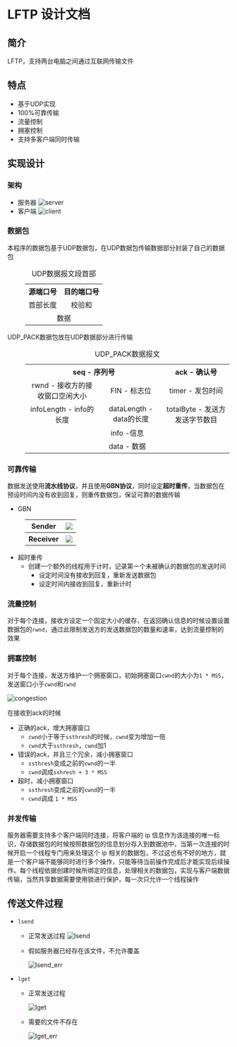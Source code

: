 # LFTP 设计文档

## 简介

LFTP，支持两台电脑之间通过互联网传输文件

## 特点
* 基于UDP实现
* 100%可靠传输
* 流量控制
* 拥塞控制
* 支持多客户端同时传输

## 实现设计

### 架构

* 服务器
  ![server](./images/server.png)
* 客户端
  ![client](./images/client.png)

### 数据包
本程序的数据包基于UDP数据包，在UDP数据包传输数据部分封装了自己的数据包
<dir>
    <table>
        <caption>UDP数据报文段首部</caption>
        <tr>
            <th align="center">源端口号</th>
            <th align="center">目的端口号</th>
        </tr>
        <tr>
            <td align="center">首部长度</td>
            <td align="center">校验和</td>
        </tr>
        <tr>
            <td colspan="2" align="center">数据</td>
        </tr>
    </table>
</dir>
UDP_PACK数据包放在UDP数据部分进行传输
<dir style="text-align: center">
    <table>
        <caption>UDP_PACK数据报文</caption>
        <tr>
            <th colspan="2" align="center">seq - 序列号</th>
            <th colspan="1" align="center">ack - 确认号</th>
        </tr>
        <tr>
            <td align="center">rwnd - 接收方的接收窗口空闲大小</td>
            <td align="center">FIN - 标志位</td>
            <td align="center">timer - 发包时间</td>
        </tr>
        <tr>
            <td align="center">infoLength - info的长度</td>
            <td align="center">dataLength - data的长度</td>
            <td align="center">totalByte - 发送方发送字节数目</td>
        </tr>
        <tr>
            <td colspan="3" align="center">info -信息</td>
        </tr>
        <tr>
            <td colspan="3" align="center">data - 数据</td>
        </tr>
    </table>
</dir>

### 可靠传输
数据发送使用**流水线协议**，并且使用**GBN协议**，同时设定**超时重传**，当数据包在预设时间内没有收到回复，则重传数据包，保证可靠的数据传输

* GBN
<dir>
    <table>
        <tr>
            <th>Sender</th>
            <th><img src="./images/GBN_sender.png" ></th>
        </tr>
        <tr>
            <th>Receiver</th>
            <th><img src="./images/GBN_receiver.png" ></th>
        </tr>
    </table>
</dir>

* 超时重传 
    * 创建一个额外的线程用于计时，记录第一个未被确认的数据包的发送时间
        * 设定时间没有接收到回复，重新发送数据包
        * 设定时间内接收到回复，重新计时

### 流量控制
对于每个连接，接收方设定一个固定大小的缓存，在返回确认信息的时候设置设置数据包的`rwnd`，通过此限制发送方的发送数据包的数量和速率，达到流量控制的效果

### 拥塞控制

对于每个连接，发送方维护一个拥塞窗口，初始拥塞窗口`cwnd`的大小为`1 * MSS`，发送窗口小于`cwnd`和`rwnd`

![congestion](./images/cControl.png)

在接收到ack的时候
* 正确的ack，增大拥塞窗口
    * `cwnd`小于等于`ssthresh`的时候，`cwnd`变为增加一倍
    * `cwnd`大于`ssthresh`，`cwnd`加1
* 错误的ack，并且三个冗余，减小拥塞窗口
    * `ssthresh`变成之前的`cwnd`的一半
    * `cwnd`调成`sshresh + 3 * MSS`
* 超时，减小拥塞窗口
    * `ssthresh`变成之前的`cwnd`的一半
    * `cwnd`调成 `1 * MSS`


### 并发传输

服务器需要支持多个客户端同时连接，将客户端的 ip 信息作为该连接的唯一标识，存储数据包的时候按照数据包的信息划分存入到数据池中，当第一次连接的时候开启一个线程专门用来处理这个 ip 相关的数据包，不过这也有不好的地方，就是一个客户端不能够同时进行多个操作，只能等待当前操作完成后才能实现后续操作。每个线程依据创建时候所绑定的信息，处理相关的数据包，实现与客户端数据传输，当然共享数据需要使用锁进行保护，每一次只允许一个线程操作

## 传送文件过程
* `lsend`
    * 正常发送过程
        ![lsend](./images/lsend.png)

    * 假如服务器已经存在该文件，不允许覆盖

        ![lsend_err](./images/lsend_error.png)

* `lget`
    * 正常发送过程

        ![lget](./images/lget.png)
    
    * 需要的文件不存在

        ![lget_err](./images/lget_error.png)